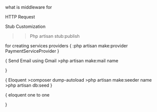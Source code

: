 what is middleware for

HTTP Request 

Stub Customization

>>Php artisan stub:publish 
 

for creating services providers 
{
    :php artisan make:provider PaymentServiceProvider
}


{
    Send Email using Gmail
    >php artisan make:mail name 


}

{
    Eloquent 
    >composer dump-autoload 
    >php artisan make:seeder name 
    >php artisan db:seed 
}

{
    eloquent one to one 
    
}
